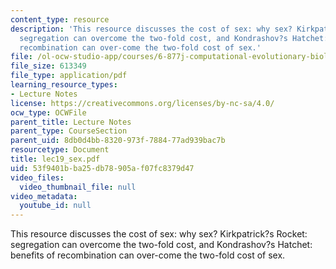 ```yaml
---
content_type: resource
description: 'This resource discusses the cost of sex: why sex? Kirkpatrick?s Rocket:
  segregation can overcome the two-fold cost, and Kondrashov?s Hatchet: benefits of
  recombination can over-come the two-fold cost of sex.'
file: /ol-ocw-studio-app/courses/6-877j-computational-evolutionary-biology-fall-2005/53f9401bba25db78905af07fc8379d47_lec19_sex.pdf
file_size: 613349
file_type: application/pdf
learning_resource_types:
- Lecture Notes
license: https://creativecommons.org/licenses/by-nc-sa/4.0/
ocw_type: OCWFile
parent_title: Lecture Notes
parent_type: CourseSection
parent_uid: 8db0d4bb-8320-973f-7884-77ad939bac7b
resourcetype: Document
title: lec19_sex.pdf
uid: 53f9401b-ba25-db78-905a-f07fc8379d47
video_files:
  video_thumbnail_file: null
video_metadata:
  youtube_id: null
---
```

This resource discusses the cost of sex: why sex? Kirkpatrick?s Rocket: segregation can overcome the two-fold cost, and Kondrashov?s Hatchet: benefits of recombination can over-come the two-fold cost of sex.